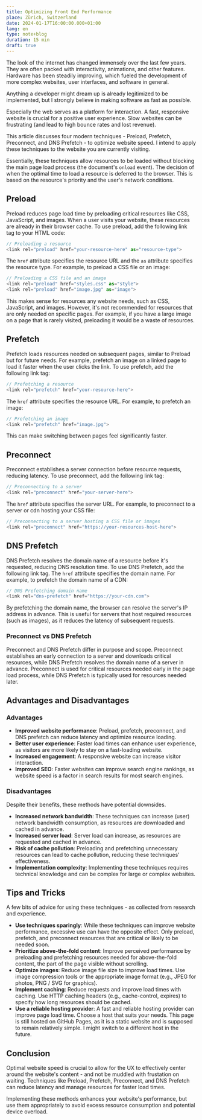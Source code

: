 ```yaml
---
title: Optimizing Front End Performance
place: Zürich, Switzerland
date: 2024-01-17T16:00:00.000+01:00
lang: en
type: note+blog
duration: 15 min
draft: true
---
```


The look of the internet has changed immensely over the last few years. They are often packed with interactivity, animations, and other features. Hardware has been steadily improving, which fueled the development of more complex websites, user interfaces, and software in general.

Anything a developer might dream up is already legitimized to be implemented, but I strongly believe in making software as fast as possible.


Especially the web serves as a platform for interaction. A fast, responsive website is crucial for a positive user experience. Slow websites can be frustrating (and lead to high bounce rates and lost revenue). 

This article discusses four modern techniques - Preload, Prefetch, Preconnect, and DNS Prefetch - to optimize website speed. I intend to apply these techniques to the website you are currently visiting.

Essentially, these techniques allow resources to be loaded without blocking the main page load process (the document's `onload` event). The decision of when the optimal time to load a resource is deferred to the browser. This is based on the resource's priority and the user's network conditions.

## Preload

Preload reduces page load time by preloading critical resources like CSS, JavaScript, and images. When a user visits your website, these resources are already in their browser cache. To use preload, add the following link tag to your HTML code:

```js
// Preloading a resource
<link rel="preload" href="your-resource-here" as="resource-type">
```
The `href` attribute specifies the resource URL and the `as` attribute specifies the resource type. For example, to preload a CSS file or an image:

```js
// Preloading a CSS file and an image
<link rel="preload" href="styles.css" as="style">
<link rel="preload" href="image.jpg" as="image">
```

This makes sense for resources any website needs, such as CSS, JavaScript, and images. However, it's not recommended for resources that are only needed on specific pages. For example, if you have a large image on a page that is rarely visited, preloading it would be a waste of resources.

## Prefetch

Prefetch loads resources needed on subsequent pages, similar to Preload but for future needs. For example, prefetch an image on a linked page to load it faster when the user clicks the link. To use prefetch, add the following link tag:

```js
// Prefetching a resource
<link rel="prefetch" href="your-resource-here">
```
The `href` attribute specifies the resource URL. For example, to prefetch an image:

```js
// Prefetching an image
<link rel="prefetch" href="image.jpg">
```

This can make switching between pages feel significantly faster. 

## Preconnect

Preconnect establishes a server connection before resource requests, reducing latency. To use preconnect, add the following link tag:

```js
// Preconnecting to a server
<link rel="preconnect" href="your-server-here">
```
The `href` attribute specifies the server URL. For example, to preconnect to a server or cdn hosting your CSS file:

```js
// Preconnecting to a server hosting a CSS file or images
<link rel="preconnect" href="https://your-resources-host-here">
```

## DNS Prefetch

DNS Prefetch resolves the domain name of a resource before it's requested, reducing DNS resolution time. To use DNS Prefetch, add the following link tag. The `href` attribute specifies the domain name. For example, to prefetch the domain name of a CDN:


```js
// DNS Prefetching domain name
<link rel="dns-prefetch" href="https://your-cdn.com">
```
By prefetching the domain name, the browser can resolve the server's IP address in advance. This is useful for servers that host required resources (such as images), as it reduces the latency of subsequent requests.

### Preconnect vs DNS Prefetch

Preconnect and DNS Prefetch differ in purpose and scope. Preconnect establishes an early connection to a server and downloads critical resources, while DNS Prefetch resolves the domain name of a server in advance. Preconnect is used for critical resources needed early in the page load process, while DNS Prefetch is typically used for resources needed later.

## Advantages and Disadvantages

### Advantages

* **Improved website performance**: Preload, prefetch, preconnect, and DNS prefetch can reduce latency and optimize resource loading.
* **Better user experience**: Faster load times can enhance user experience, as visitors are more likely to stay on a fast-loading website.
* **Increased engagement**: A responsive website can increase visitor interaction.
* **Improved SEO**: Faster websites can improve search engine rankings, as website speed is a factor in search results for most search engines.

### Disadvantages

Despite their benefits, these methods have potential downsides.

* **Increased network bandwidth**: These techniques can increase (user) network bandwidth consumption, as resources are downloaded and cached in advance.
* **Increased server load**: Server load can increase, as resources are requested and cached in advance.
* **Risk of cache pollution**: Preloading and prefetching unnecessary resources can lead to cache pollution, reducing these techniques' effectiveness.
* **Implementation complexity**: Implementing these techniques requires technical knowledge and can be complex for large or complex websites.

## Tips and Tricks

A few bits of advice for using these techniques - as collected from research and experience.

* **Use techniques sparingly**: While these techniques can improve website performance, excessive use can have the opposite effect. Only preload, prefetch, and preconnect resources that are critical or likely to be needed soon.
* **Prioritize above-the-fold content**: Improve perceived performance by preloading and prefetching resources needed for above-the-fold content, the part of the page visible without scrolling.
* **Optimize images**: Reduce image file size to improve load times. Use image compression tools or the appropriate image format (e.g., JPEG for photos, PNG / SVG for graphics).
* **Implement caching**: Reduce requests and improve load times with caching. Use HTTP caching headers (e.g., cache-control, expires) to specify how long resources should be cached.
* **Use a reliable hosting provider**: A fast and reliable hosting provider can improve page load time. Choose a host that suits your needs. This page is still hosted on GitHub Pages, as it is a static website and is supposed to remain relatively simple. I might switch to a different host in the future.


## Conclusion

Optimal website speed is crucial to allow for the UX to effectively center around the website's content - and not be muddled with frustation on waiting. Techniques like Preload, Prefetch, Preconnect, and DNS Prefetch can reduce latency and manage resources for faster load times. 

Implementing these methods enhances your website's performance, but use them appropriately to avoid excess resource consumption and potential device overload.
